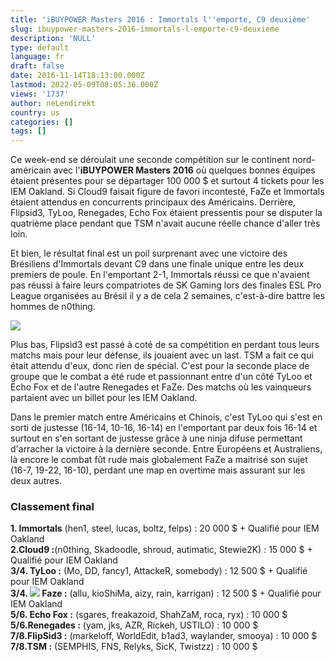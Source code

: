 ```yaml
---
title: 'iBUYPOWER Masters 2016 : Immortals l''emporte, C9 deuxième'
slug: ibuypower-masters-2016-immortals-l-emporte-c9-deuxieme
description: 'NULL'
type: default
language: fr
draft: false
date: 2016-11-14T18:13:00.000Z
lastmod: 2022-05-09T08:05:36.000Z
views: '1737'
author: neLendirekt
country: us
categories: []
tags: []
---
```

Ce week-end se déroulait une seconde compétition sur le continent nord-américain avec l'**iBUYPOWER Masters 2016** où quelques bonnes équipes étaient présentes pour se départager 100 000 $ et surtout 4 tickets pour les IEM Oakland. Si Cloud9 faisait figure de favori incontesté, FaZe et Immortals étaient attendus en concurrents principaux des Américains. Derrière, Flipsid3, TyLoo, Renegades, Echo Fox étaient pressentis pour se disputer la quatrième place pendant que TSM n'avait aucune réelle chance d'aller très loin. 

Et bien, le résultat final est un poil surprenant avec une victoire des Brésiliens d'Immortals devant C9 dans une finale unique entre les deux premiers de poule. En l'emportant 2-1, Immortals réussi ce que n'avaient pas réussi à faire leurs compatriotes de SK Gaming lors des finales ESL Pro League organisées au Brésil il y a de cela 2 semaines, c'est-à-dire battre les hommes de n0thing.

![](/storage/images/582b255c091f4_14791046941148jpeg)

Plus bas, Flipsid3 est passé à coté de sa compétition en perdant tous leurs matchs mais pour leur défense, ils jouaient avec un last. TSM a fait ce qui était attendu d'eux, donc rien de spécial. C'est pour la seconde place de groupe que le combat a été rude et passionnant entre d'un côté TyLoo et Echo Fox et de l'autre Renegades et FaZe. Des matchs où les vainqueurs partaient avec un billet pour les IEM Oakland.

Dans le premier match entre Américains et Chinois, c'est TyLoo qui s'est en sorti de justesse (16-14, 10-16, 16-14) en l'emportant par deux fois 16-14 et surtout en s'en sortant de justesse grâce à une ninja difuse permettant d'arracher la victoire à la dernière seconde. Entre Européens et Australiens, là encore le combat fût rude mais globalement FaZe a maitrisé son sujet (16-7, 19-22, 16-10), perdant une map en overtime mais assurant sur les deux autres.

### **Classement final**

**1\. Immortals** (hen1, steel, lucas, boltz, felps) : 20 000 $ + Qualifié pour IEM Oakland  
**2.Cloud9 :**(n0thing, Skadoodle, shroud, autimatic, Stewie2K) : 15 000 $ + Qualifié pour IEM Oakland  
**3/4\. TyLoo :** (Mo, DD, fancy1, AttackeR, somebody) : 12 500 $ + Qualifié pour IEM Oakland  
**3/4\. ![](/storage/countries/flag/europe_flag_580d21b984714.gif) Faze :** (allu, kioShiMa, aizy, rain, karrigan) : 12 500 $ + Qualifié pour IEM Oakland  
**5/6\. Echo Fox :** (sgares, freakazoid, ShahZaM, roca, ryx) : 10 000 $  
**5/6.Renegades :** (yam, jks, AZR, Rickeh, USTILO) : 10 000 $  
**7/8.FlipSid3 :** (markeloff, WorldEdit, b1ad3, waylander, smooya) : 10 000 $  
**7/8.TSM :** (SEMPHIS, FNS, Relyks, SicK, Twistzz) : 10 000 $
